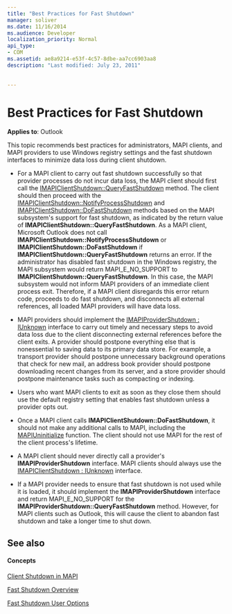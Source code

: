 ```yaml
---
title: "Best Practices for Fast Shutdown"
manager: soliver
ms.date: 11/16/2014
ms.audience: Developer
localization_priority: Normal
api_type:
- COM
ms.assetid: ae8a9214-e53f-4c57-8dbe-aa7cc6903aa8
description: "Last modified: July 23, 2011"
 
 
---
```


# Best Practices for Fast Shutdown

  
  
**Applies to**: Outlook 
  
This topic recommends best practices for administrators, MAPI clients, and MAPI providers to use Windows registry settings and the fast shutdown interfaces to minimize data loss during client shutdown.
  
- For a MAPI client to carry out fast shutdown successfully so that provider processes do not incur data loss, the MAPI client should first call the [IMAPIClientShutdown::QueryFastShutdown](imapiclientshutdown-queryfastshutdown.md) method. The client should then proceed with the [IMAPIClientShutdown::NotifyProcessShutdown](imapiclientshutdown-notifyprocessshutdown.md) and [IMAPIClientShutdown::DoFastShutdown](imapiclientshutdown-dofastshutdown.md) methods based on the MAPI subsystem's support for fast shutdown, as indicated by the return value of **IMAPIClientShutdown::QueryFastShutdown**. As a MAPI client, Microsoft Outlook does not call **IMAPIClientShutdown::NotifyProcessShutdown** or **IMAPIClientShutdown::DoFastShutdown** if **IMAPIClientShutdown::QueryFastShutdown** returns an error. If the administrator has disabled fast shutdown in the Windows registry, the MAPI subsystem would return MAPI_E_NO_SUPPORT to **IMAPIClientShutdown::QueryFastShutdown**. In this case, the MAPI subsystem would not inform MAPI providers of an immediate client process exit. Therefore, if a MAPI client disregards this error return code, proceeds to do fast shutdown, and disconnects all external references, all loaded MAPI providers will have data loss. 
    
- MAPI providers should implement the [IMAPIProviderShutdown : IUnknown](imapiprovidershutdowniunknown.md) interface to carry out timely and necessary steps to avoid data loss due to the client disconnecting external references before the client exits. A provider should postpone everything else that is nonessential to saving data to its primary data store. For example, a transport provider should postpone unnecessary background operations that check for new mail, an address book provider should postpone downloading recent changes from its server, and a store provider should postpone maintenance tasks such as compacting or indexing. 
    
- Users who want MAPI clients to exit as soon as they close them should use the default registry setting that enables fast shutdown unless a provider opts out.
    
- Once a MAPI client calls **IMAPIClientShutdown::DoFastShutdown**, it should not make any additional calls to MAPI, including the [MAPIUninitialize](mapiuninitialize.md) function. The client should not use MAPI for the rest of the client process's lifetime. 
    
- A MAPI client should never directly call a provider's **IMAPIProviderShutdown** interface. MAPI clients should always use the [IMAPIClientShutdown : IUnknown](imapiclientshutdowniunknown.md) interface. 
    
- If a MAPI provider needs to ensure that fast shutdown is not used while it is loaded, it should implement the **IMAPIProviderShutdown** interface and return MAPI_E_NO_SUPPORT for the **IMAPIProviderShutdown::QueryFastShutdown** method. However, for MAPI clients such as Outlook, this will cause the client to abandon fast shutdown and take a longer time to shut down. 
    
## See also

#### Concepts

[Client Shutdown in MAPI](client-shutdown-in-mapi.md)
  
[Fast Shutdown Overview](fast-shutdown-overview.md)
  
[Fast Shutdown User Options](fast-shutdown-user-options.md)

